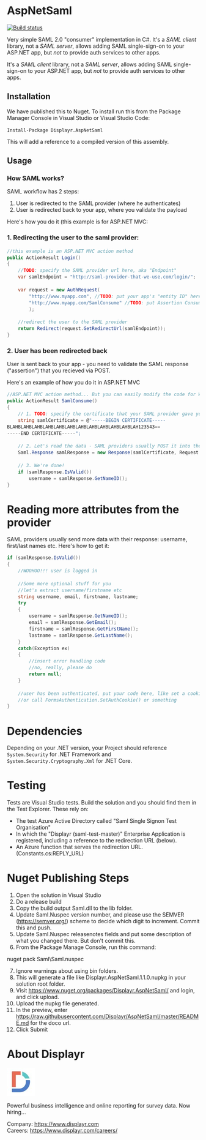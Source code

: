 # AspNetSaml

[![Build status](https://ci.appveyor.com/api/projects/status/j47v6dygoqpwknay?svg=true)](https://ci.appveyor.com/project/NumbersInternational/aspnetsaml)

Very simple SAML 2.0 "consumer" implementation in C#. It's a *SAML client* library, not a *SAML server*, allows adding SAML single-sign-on to your ASP.NET app, but *not* to provide auth services to other apps.

It's a *SAML client* library, not a *SAML server*, allows adding SAML single-sign-on to your ASP.NET app, but *not* to provide auth services to other apps.

## Installation

We have published this to Nuget. To install run this from the Package Manager Console in Visual Studio or Visual Studio Code:

`Install-Package Displayr.AspNetSaml`

This will add a reference to a compiled version of this assembly.

## Usage

### How SAML works?

SAML workflow has 2 steps:

1. User is redirected to the SAML provider (where he authenticates)
1. User is redirected back to your app, where you validate the payload

Here's how you do it (this example is for ASP.NET MVC:

### 1. Redirecting the user to the saml provider:

```c#
//this example is an ASP.NET MVC action method
public ActionResult Login()
{
	//TODO: specify the SAML provider url here, aka "Endpoint"
	var samlEndpoint = "http://saml-provider-that-we-use.com/login/";

	var request = new AuthRequest(
		"http://www.myapp.com", //TODO: put your app's "entity ID" here
		"http://www.myapp.com/SamlConsume" //TODO: put Assertion Consumer URL (where the provider should redirect users after authenticating)
		);

	//redirect the user to the SAML provider
	return Redirect(request.GetRedirectUrl(samlEndpoint));
}
```

### 2. User has been redirected back

User is sent back to your app - you need to validate the SAML response ("assertion") that you recieved via POST.

Here's an example of how you do it in ASP.NET MVC

```c#
//ASP.NET MVC action method... But you can easily modify the code for Web-forms etc.
public ActionResult SamlConsume()
{
	// 1. TODO: specify the certificate that your SAML provider gave you
	string samlCertificate = @"-----BEGIN CERTIFICATE-----
BLAHBLAHBLAHBLAHBLAHBLAHBLAHBLAHBLAHBLAHBLAHBLAH123543==
-----END CERTIFICATE-----";

	// 2. Let's read the data - SAML providers usually POST it into the "SAMLResponse" var
	Saml.Response samlResponse = new Response(samlCertificate, Request.Form["SAMLResponse"]);

	// 3. We're done!
	if (samlResponse.IsValid())
		username = samlResponse.GetNameID();
}
```

# Reading more attributes from the provider

SAML providers usually send more data with their response: username, first/last names etc. Here's how to get it:

```c#
if (samlResponse.IsValid())
{
	//WOOHOO!!! user is logged in

	//Some more optional stuff for you
	//let's extract username/firstname etc
	string username, email, firstname, lastname;
	try
	{
		username = samlResponse.GetNameID();
		email = samlResponse.GetEmail();
		firstname = samlResponse.GetFirstName();
		lastname = samlResponse.GetLastName();
	}
	catch(Exception ex)
	{
		//insert error handling code
		//no, really, please do
		return null;
	}

	//user has been authenticated, put your code here, like set a cookie or something...
	//or call FormsAuthentication.SetAuthCookie() or something
}
```

# Dependencies

Depending on your .NET version, your Project should reference `System.Security` 
for .NET Framework and `System.Security.Cryptography.Xml` for .NET Core.

# Testing
Tests are Visual Studio tests.  Build the solution and you should find them in the Test Explorer.
These rely on:

* The test Azure Active Directory called "Saml Single Signon Test Organisation"
* In which the "Displayr (saml-test-master)" Enterprise Application is registered, including a reference to the redirection URL (below).
* An Azure function that serves the redirection URL.  (Constants.cs:REPLY_URL)

# Nuget Publishing Steps

1. Open the solution in Visual Studio
2. Do a release build
3. Copy the build output Saml.dll to the lib folder.
4. Update Saml.Nuspec version number, and please use the SEMVER (https://semver.org/) scheme to decide which digit to increment. Commit this and push.
5. Update Saml.Nuspec releasenotes fields and put some description of what you changed there. But don't commit this.
6. From the Package Manage Console, run this command:

nuget pack Saml\Saml.nuspec

7. Ignore warnings about using bin folders.
8. This will generate a file like Displayr.AspNetSaml.1.1.0.nupkg in your solution root folder.
9. Visit https://www.nuget.org/packages/Displayr.AspNetSaml/ and login, and click upload.
10. Upload the nupkg file generated.
11. In the preview, enter https://raw.githubusercontent.com/Displayr/AspNetSaml/master/README.md for the doco url.
12. Click Submit

# About Displayr

[![Displayr](https://github.com/Displayr/AspNetSaml/blob/master/displayr_d.jpg?raw=true)](https://www.displayr.com)

Powerful business intelligence and online reporting for survey data. Now hiring...

Company: https://www.displayr.com  
Careers: https://www.displayr.com/careers/  
